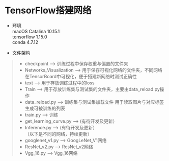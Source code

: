 # TensorFlow搭建网络

+ 环境  
macOS Catalina 10.15.1  
tensorflow 1.15.0  
conda 4.7.12  

+ 文件架构  
>
>- checkpoint --> 训练过程中保存权重与偏置的文件夹  
>- Networks_Visualization --> 用于保存可视化网络的文件夹，不同网络在TensorBoard中可视化，便于搭建新网络时测试正确性  
>- text --> 用于存放训练过程中的loss  
>- Train --> 用于存放训练集与测试集的文件夹，主要由data_reload.py操作  
>- data_reload.py --> 训练集与测试集加载文件  用于读取图片与对应标签生成可被训练的列表  
>- train.py --> 训练  
>- get_learning_curve.py --> (有待开发及更新）   
>- Inference.py --> (有待开发及更新）  
>（以下是不同的网络，持续更新）  
>- googlenet_v1.py --> GoogLeNet_V1网络  
>- ResNet_v2.py --> ResNet_v2网络  
>- Vgg_16.py --> Vgg_16网络  
>

